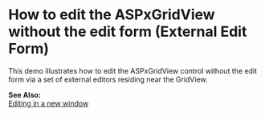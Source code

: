 # How to edit the ASPxGridView without the edit form (External Edit Form)


<p>This demo illustrates how to edit the ASPxGridView control without the edit form via a set of external editors residing near the GridView.</p><p><strong>See Also:</strong><br />
<a href="https://www.devexpress.com/Support/Center/p/E65">Editing in a new window</a></p>

<br/>


